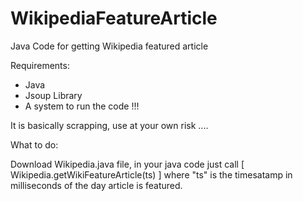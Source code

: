 # WikipediaFeatureArticle
Java Code for getting Wikipedia featured article

Requirements:

* Java
* Jsoup Library
* A system to run the code !!!

It is basically scrapping, use at your own risk ....

What to do:


Download Wikipedia.java file, in your java code just call
[ Wikipedia.getWikiFeatureArticle(ts) ] where "ts" is the timesatamp in milliseconds of the day article is featured.
